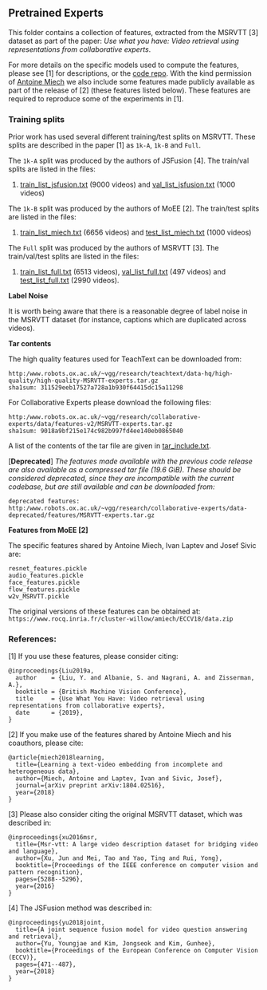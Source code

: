 ## Pretrained Experts

This folder contains a collection of features, extracted from the MSRVTT [3] dataset as part of the paper:
*Use what you have: Video retrieval using representations from collaborative experts*.

For more details on the specific models used to compute the features, please see [1] for descriptions, or the [code repo](https://github.com/albanie/collaborative-experts).   With the kind permission of [Antoine Miech](https://www.di.ens.fr/~miech/) we also include some features made publicly available as part of the release of [2] (these features listed below). These features are required to reproduce some of the experiments in [1].

### Training splits

Prior work has used several different training/test splits on MSRVTT. These splits
are described in the paper [1] as `1k-A`, `1k-B` and `Full`.

The `1k-A` split was produced by the authors of JSFusion [4].  The train/val splits are listed in the files:

1. [train_list_jsfusion.txt](train_list_jsfusion.txt) (9000 videos) and [val_list_jsfusion.txt](val_list_jsfusion.txt) (1000 videos)

The `1k-B` split was produced by the authors of MoEE [2].  The train/test splits are listed in the files:

1. [train_list_miech.txt](train_list_miech.txt) (6656 videos) and [test_list_miech.txt](test_list_miech.txt) (1000 videos)

The `Full` split was produced by the authors of MSRVTT [3].  The train/val/test splits are listed in the files:

1. [train_list_full.txt](train_list_full.txt) (6513 videos), [val_list_full.txt](val_list_full.txt) (497 videos) and [test_list_full.txt](test_list_full.txt) (2990 videos).

**Label Noise**

It is worth being aware that there is a reasonable degree of label noise in the MSRVTT dataset (for instance, captions which are duplicated across videos).

**Tar contents**

The high quality features used for TeachText can be downloaded from:


```
http:/www.robots.ox.ac.uk/~vgg/research/teachtext/data-hq/high-quality/high-quality-MSRVTT-experts.tar.gz
sha1sum: 311529eeb17527a728a1b930f64415dc15a11298

```

For Collaborative Experts please download the following files:

```
http:/www.robots.ox.ac.uk/~vgg/research/collaborative-experts/data/features-v2/MSRVTT-experts.tar.gz
sha1sum: 9018a9bf215e174c982b997fd4ee140eb0865040
```

A list of the contents of the tar file are given in [tar_include.txt](tar_include.txt).

[**Deprecated**] *The features made available with the previous code release are also available as a compressed tar file (19.6 GiB). These should be considered deprecated, since they are incompatible with the current codebase, but are still available and can be downloaded from:*

```
deprecated features: http:/www.robots.ox.ac.uk/~vgg/research/collaborative-experts/data-deprecated/features/MSRVTT-experts.tar.gz
```

**Features from MoEE [2]**

The specific features shared by Antoine Miech, Ivan Laptev and Josef Sivic are:

```
resnet_features.pickle
audio_features.pickle
face_features.pickle
flow_features.pickle
w2v_MSRVTT.pickle
```

The original versions of these features can be obtained at:
`https://www.rocq.inria.fr/cluster-willow/amiech/ECCV18/data.zip`

### References:

[1] If you use these features, please consider citing:
```
@inproceedings{Liu2019a,
  author    = {Liu, Y. and Albanie, S. and Nagrani, A. and Zisserman, A.},
  booktitle = {British Machine Vision Conference},
  title     = {Use What You Have: Video retrieval using representations from collaborative experts},
  date      = {2019},
}
```

[2] If you make use of the features shared by Antoine Miech and his coauthors, please cite:


```
@article{miech2018learning,
  title={Learning a text-video embedding from incomplete and heterogeneous data},
  author={Miech, Antoine and Laptev, Ivan and Sivic, Josef},
  journal={arXiv preprint arXiv:1804.02516},
  year={2018}
}
```

[3] Please also consider citing the original MSRVTT dataset, which was described in:

```
@inproceedings{xu2016msr,
  title={Msr-vtt: A large video description dataset for bridging video and language},
  author={Xu, Jun and Mei, Tao and Yao, Ting and Rui, Yong},
  booktitle={Proceedings of the IEEE conference on computer vision and pattern recognition},
  pages={5288--5296},
  year={2016}
}
```

[4] The JSFusion method was described in:

```
@inproceedings{yu2018joint,
  title={A joint sequence fusion model for video question answering and retrieval},
  author={Yu, Youngjae and Kim, Jongseok and Kim, Gunhee},
  booktitle={Proceedings of the European Conference on Computer Vision (ECCV)},
  pages={471--487},
  year={2018}
}
```
